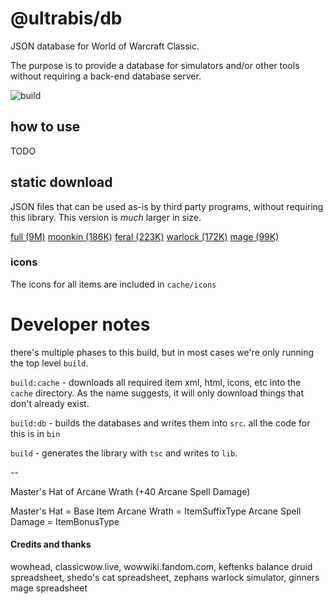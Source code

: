 # @ultrabis/db

JSON database for World of Warcraft Classic.

The purpose is to provide a database for simulators and/or other tools without
requiring a back-end database server. 

![build](https://github.com/ultrabis/db/workflows/gh/badge.svg)

## how to use

TODO

## static download

JSON files that can be used as-is by third party programs, without requiring
this library. This version is *much* larger in size.

[full (9M)][full-static] 
[moonkin (186K)][moonkin-static]
[feral (223K)][feral-static]
[warlock (172K)][warlock-static]
[mage (99K)][mage-static]

### icons

The icons for all items are included in `cache/icons`

# Developer notes

there's multiple phases to this build, but in most cases we're only running the top
level `build`.

`build:cache` - downloads all required item xml, html, icons, etc into the `cache` directory.
As the name suggests, it will only download things that don't already exist.

`build:db` - builds the databases and writes them into `src`. all the code for this is in `bin`

`build` - generates the library with `tsc` and writes to `lib`. 

--

Master's Hat of Arcane Wrath (+40 Arcane Spell Damage)

Master's Hat = Base Item
Arcane Wrath = ItemSuffixType
Arcane Spell Damage = ItemBonusType

#### Credits and thanks

wowhead, classicwow.live, wowwiki.fandom.com, keftenks balance druid spreadsheet, shedo's cat spreadsheet, zephans warlock simulator, ginners mage spreadsheet

[full-static]: https://ultrabis.github.io/db/full/item-static.json
[moonkin-static]: https://ultrabis.github.io/db/moonkin/item-static.json
[feral-static]: https://ultrabis.github.io/db/feral/item-static.json
[mage-static]: https://ultrabis.github.io/db/mage/item-static.json
[warlock-static]: https://ultrabis.github.io/db/warlock/item-static.json
